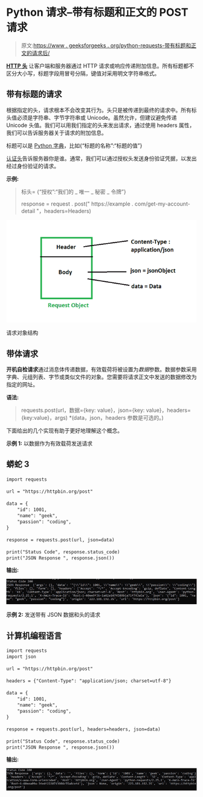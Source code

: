 # Python 请求–带有标题和正文的 POST 请求

> 原文:[https://www . geeksforgeeks . org/python-requests-带有标题和正文的请求后/](https://www.geeksforgeeks.org/python-requests-post-request-with-headers-and-body/)

[**HTTP 头**](https://www.geeksforgeeks.org/http-headers/) 让客户端和服务器通过 HTTP 请求或响应传递附加信息。所有标题都不区分大小写，标题字段用冒号分隔，键值对采用明文字符串格式。

## 带有标题的请求

根据指定的头，请求根本不会改变其行为。头只是被传递到最终的请求中。所有标头值必须是字符串、字节字符串或 Unicode。虽然允许，但建议避免传递 Unicode 头值。我们可以用我们指定的头来发出请求，通过使用 headers 属性，我们可以告诉服务器关于请求的附加信息。

标题可以是 [Python 字典](https://www.geeksforgeeks.org/python-dictionary/)，比如{“标题的名称”:“标题的值”}

[认证头](https://www.geeksforgeeks.org/authentication-using-python-requests/)告诉服务器你是谁。通常，我们可以通过授权头发送身份验证凭据，以发出经过身份验证的请求。

**示例:**

> 标头= {“授权”:“我们的 _ 唯一 _ 秘密 _ 令牌”}
> 
> response = request . post(" https://example . com/get-my-account-detail "，headers=Headers)

![](img/d0709c27b8f53fcc541422f921cf88a1.png)

请求对象结构

## **带体请求**

**开机自检请求**通过消息体传递数据，有效载荷将被设置为*数据*参数。数据参数采用字典、元组列表、字节或类似文件的对象。您需要将请求正文中发送的数据修改为指定的网址。

**语法:**

> requests.post(url，数据={key: value}，json={key: value}，headers={key:value}，args) *(data，json，headers 参数是可选的。)

下面给出的几个实现有助于更好地理解这个概念。

**示例 1:** 以数据作为有效载荷发送请求

## 蟒蛇 3

```
import requests

url = "https://httpbin.org/post"

data = {
    "id": 1001,
    "name": "geek",
    "passion": "coding",
}

response = requests.post(url, json=data)

print("Status Code", response.status_code)
print("JSON Response ", response.json())
```

**输出:**

![](img/ade4998fad4bdbb21c9c39ce8d830000.png)

**示例 2:** 发送带有 JSON 数据和头的请求

## 计算机编程语言

```
import requests
import json

url = "https://httpbin.org/post"

headers = {"Content-Type": "application/json; charset=utf-8"}

data = {
    "id": 1001,
    "name": "geek",
    "passion": "coding",
}

response = requests.post(url, headers=headers, json=data)

print("Status Code", response.status_code)
print("JSON Response ", response.json())
```

**输出:**

![](img/7fc53e0ad57c530da8971054a81f0287.png)